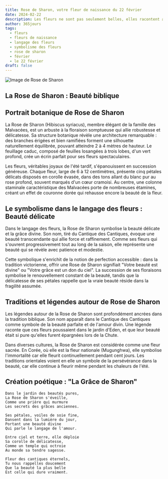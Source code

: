 ```yaml
---
title: Rose de Sharon, votre fleur de naissance du 22 février
date: 2024-02-22
description: Les fleurs ne sont pas seulement belles, elles racontent aussi des histoires profondes et symboliques. Apprenez tout sur Rose de Sharon, votre fleur de naissance du 22 février. Découvrez ses symboles et laissez-vous captiver par ses récits fascinants.
author: 365jours
tags:
  - fleurs
  - fleurs de naissance
  - langage des fleurs
  - symbolisme des fleurs
  - rose de sharon
  - février
  - le 22 février
draft: false
---
```


![Image de Rose de Sharon](https://cdn.pixabay.com/photo/2019/07/16/14/50/rose-of-sharon-4342080_1280.jpg#center)


## La Rose de Sharon : Beauté biblique

## Portrait botanique de Rose de Sharon

La Rose de Sharon (Hibiscus syriacus), membre élégant de la famille des Malvacées, est un arbuste à la floraison somptueuse qui allie robustesse et délicatesse. Sa structure botanique révèle une architecture remarquable : des branches érigées et bien ramifiées forment une silhouette naturellement équilibrée, pouvant atteindre 2 à 4 mètres de hauteur. Le feuillage caduc, composé de feuilles losangées à trois lobes, d'un vert profond, crée un écrin parfait pour ses fleurs spectaculaires.

Les fleurs, véritables joyaux de l'été tardif, s'épanouissent en succession généreuse. Chaque fleur, large de 6 à 12 centimètres, présente cinq pétales délicats disposés en corolle évasée, dans des tons allant du blanc pur au rose profond, souvent marqués d'un cœur cramoisi. Au centre, une colonne staminale caractéristique des Malvacées porte de nombreuses étamines, créant un effet de couronne dorée qui rehausse encore la beauté de la fleur.

## Le symbolisme dans le langage des fleurs : Beauté délicate

Dans le langage des fleurs, la Rose de Sharon symbolise la beauté délicate et la grâce divine. Son nom, tiré du Cantique des Cantiques, évoque une beauté transcendante qui allie force et raffinement. Comme ses fleurs qui s'ouvrent progressivement tout au long de la saison, elle représente une beauté qui se révèle avec patience et modestie.

Cette symbolique s'enrichit de la notion de perfection accessible : dans la tradition victorienne, offrir une Rose de Sharon signifiait "Votre beauté est divine" ou "Votre grâce est un don du ciel". La succession de ses floraisons symbolise le renouvellement constant de la beauté, tandis que la délicatesse de ses pétales rappelle que la vraie beauté réside dans la fragilité assumée.

## Traditions et légendes autour de Rose de Sharon

Les légendes autour de la Rose de Sharon sont profondément ancrées dans la tradition biblique. Son nom apparaît dans le Cantique des Cantiques comme symbole de la beauté parfaite et de l'amour divin. Une légende raconte que ces fleurs poussaient dans le jardin d'Eden, et que leur beauté était si pure qu'elles furent épargnées lors de la Chute.

Dans diverses cultures, la Rose de Sharon est considérée comme une fleur sacrée. En Corée, où elle est la fleur nationale (Mugunghwa), elle symbolise l'immortalité car elle fleurit continuellement pendant cent jours. Les traditions orientales voient en elle un symbole de la persévérance dans la beauté, car elle continue à fleurir même pendant les chaleurs de l'été.

## Création poétique : "La Grâce de Sharon"

```
Dans le jardin des beautés pures,
La Rose de Sharon s'éveille,
Comme une prière qui murmure
Les secrets des grâces anciennes.

Ses pétales, voiles de soie fine,
Dansent dans la lumière du jour,
Portant une beauté divine
Qui parle le langage de l'amour.

Entre ciel et terre, elle déploie
Sa corolle de délicatesse,
Comme un temple qui octroie
Au monde sa tendre sagesse.

Fleur des cantiques éternels,
Tu nous rappelles doucement
Que la beauté la plus belle
Est celle qui dure vraiment.
```